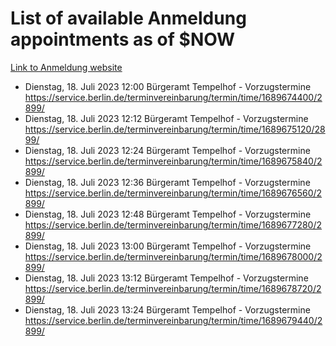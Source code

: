 # List of available Anmeldung appointments as of $NOW
[Link to Anmeldung website](https://service.berlin.de/terminvereinbarung/termin/tag.php?termin=1&anliegen[]=120686&dienstleisterlist=122210,122217,327316,122219,327312,122227,327314,122231,327346,122243,327348,122254,122252,329742,122260,329745,122262,329748,122271,327278,122273,327274,122277,327276,330436,122280,327294,122282,327290,122284,327292,122291,327270,122285,327266,122286,327264,122296,327268,150230,329760,122297,327286,122294,327284,122312,329763,122314,329775,122304,327330,122311,327334,122309,327332,317869,122281,327352,122279,329772,122283,122276,327324,122274,327326,122267,329766,122246,327318,122251,327320,122257,327322,122208,327298,122226,327300&herkunft=http%3A%2F%2Fservice.berlin.de%2Fdienstleistung%2F120686%2F)
- Dienstag, 18. Juli 2023 12:00 Bürgeramt Tempelhof - Vorzugstermine https://service.berlin.de/terminvereinbarung/termin/time/1689674400/2899/
- Dienstag, 18. Juli 2023 12:12 Bürgeramt Tempelhof - Vorzugstermine https://service.berlin.de/terminvereinbarung/termin/time/1689675120/2899/
- Dienstag, 18. Juli 2023 12:24 Bürgeramt Tempelhof - Vorzugstermine https://service.berlin.de/terminvereinbarung/termin/time/1689675840/2899/
- Dienstag, 18. Juli 2023 12:36 Bürgeramt Tempelhof - Vorzugstermine https://service.berlin.de/terminvereinbarung/termin/time/1689676560/2899/
- Dienstag, 18. Juli 2023 12:48 Bürgeramt Tempelhof - Vorzugstermine https://service.berlin.de/terminvereinbarung/termin/time/1689677280/2899/
- Dienstag, 18. Juli 2023 13:00 Bürgeramt Tempelhof - Vorzugstermine https://service.berlin.de/terminvereinbarung/termin/time/1689678000/2899/
- Dienstag, 18. Juli 2023 13:12 Bürgeramt Tempelhof - Vorzugstermine https://service.berlin.de/terminvereinbarung/termin/time/1689678720/2899/
- Dienstag, 18. Juli 2023 13:24 Bürgeramt Tempelhof - Vorzugstermine https://service.berlin.de/terminvereinbarung/termin/time/1689679440/2899/
